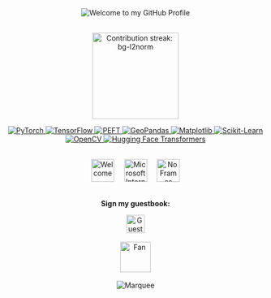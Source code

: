 <!--  █████  B E N   G E O R G E   •   G I T H U B   P R O F I L E  █████  -->

<!-- "Hero" Header -->
<div align="center">
  <img src="https://raw.githubusercontent.com/BrunnerLivio/brunnerlivio/master/images/welcome.png" alt="Welcome to my GitHub Profile" />
  <br /><br />
</div>
<!-- Streak -->
<p align="center">
  <img
    height="170"
    src="https://github-readme-streak-stats.herokuapp.com?user=bg-l2norm&theme=transparent&hide_border=true&ring=FF0080&fire=FF6F00&currStreakNum=00E5FF&sideNums=FFD300&currStreakLabel=8A2BE2&sideLabels=00FF6A&dates=00B3FF"
    alt="Contribution streak: bg-l2norm" />
</p>

<!-- Toolbox -->
<p align="center">
  <a href="https://pytorch.org/">
    <img alt="PyTorch" src="https://img.shields.io/badge/PyTorch-FF1744?style=for-the-badge&logo=pytorch&logoColor=white" />
  </a>
  <a href="https://www.tensorflow.org/">
    <img alt="TensorFlow" src="https://img.shields.io/badge/TensorFlow-FF9100?style=for-the-badge&logo=tensorflow&logoColor=white" />
  </a>
  <a href="https://github.com/huggingface/peft">
    <img alt="PEFT" src="https://img.shields.io/badge/PEFT-FFD300?style=for-the-badge&logo=huggingface&logoColor=000000" />
  </a>
  <a href="https://geopandas.org/">
    <img alt="GeoPandas" src="https://img.shields.io/badge/GeoPandas-00E5FF?style=for-the-badge&logo=pandas&logoColor=000000" />
  </a>
  <a href="https://matplotlib.org/">
    <img alt="Matplotlib" src="https://img.shields.io/badge/Matplotlib-8A2BE2?style=for-the-badge&logo=matplotlib&logoColor=white" />
  </a>
  <a href="https://scikit-learn.org/">
    <img alt="Scikit-Learn" src="https://img.shields.io/badge/Scikit--Learn-00FF6A?style=for-the-badge&logo=scikitlearn&logoColor=000000" />
  </a>
  <a href="https://opencv.org/">
    <img alt="OpenCV" src="https://img.shields.io/badge/OpenCV-00B3FF?style=for-the-badge&logo=opencv&logoColor=white" />
  </a>
  <a href="https://huggingface.co/docs/transformers/index">
    <img alt="Hugging Face Transformers" src="https://img.shields.io/badge/Hugging%20Face%20Transformers-FF0080?style=for-the-badge&logo=huggingface&logoColor=white" />
  </a>
</p>

<br />

<!-- Vintage badges (purely decorative for the style) -->
<div align="center">
  <img src="https://raw.githubusercontent.com/fnky/fnky/fnky/img/welcome-fire.gif" alt="Welcome" height="45" />
  <span>&nbsp;&nbsp;&nbsp;</span>
  <img src="https://raw.githubusercontent.com/BrunnerLivio/brunnerlivio/master/images/ie_logo.gif" alt="Microsoft Internet Explorer" height="45" />
  <span>&nbsp;&nbsp;&nbsp;</span>
  <img src="https://raw.githubusercontent.com/BrunnerLivio/brunnerlivio/master/images/noframes.gif" alt="No Frames" height="45" />
</div>

<br />

<!-- Guestbook CTA (vintage staple) -->
<div align="center">
  <p><strong>Sign my guestbook:</strong></p>
  <a href="https://github.com/bg-l2norm/bg-l2norm/issues/new?title=Guestbook%20entry&body=Name%3A%20%0ADate%3A%20%0AMessage%3A%20">
    <img src="https://raw.githubusercontent.com/fnky/fnky/fnky/img/guestbook.gif" alt="Guest book" height="36">
  </a>
</div>

<br />

<!-- Footer (extra retro flair) -->
<div align="center">
  <img src="https://raw.githubusercontent.com/fnky/fnky/fnky/img/fan-1.gif" alt="Fan" height="60">
  <br /><br />
  <img src="https://raw.githubusercontent.com/BrunnerLivio/brunnerlivio/master/images/marquee.svg" alt="Marquee" />
  <br /><br />
</div>
